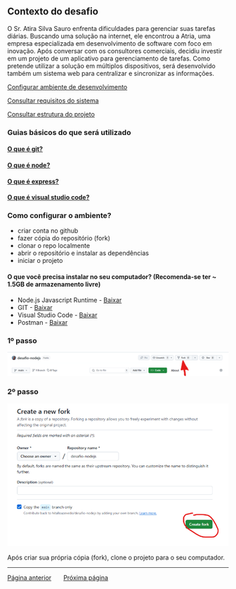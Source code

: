 ## Contexto do desafio
O Sr. Atira Silva Sauro enfrenta dificuldades para gerenciar suas tarefas diárias. Buscando uma solução na internet, ele encontrou a Atria, uma empresa especializada em desenvolvimento de software com foco em inovação. Após conversar com os consultores comerciais, decidiu investir em um projeto de um aplicativo para gerenciamento de tarefas. Como pretende utilizar a solução em múltiplos dispositivos, será desenvolvido também um sistema web para centralizar e sincronizar as informações.

[Configurar ambiente de desenvolvimento](./configuracao-ambiente.md)

[Consultar requisitos do sistema](./instructions/description.md)

[Consultar estrutura do projeto](./instructions/project-arch.md)

### Guias básicos do que será utilizado
#### [O que é git?](./instructions/git.md)
#### [O que é node?](./instructions/node.md)
#### [O que é express?](./instructions/express.md)
#### [O que é visual studio code?](./instructions/express.md)

### Como configurar o ambiente?
- criar conta no github
- fazer cópia do repositório (fork)
- clonar o repo localmente
- abrir o repositório e instalar as dependências
- iniciar o projeto

#### O que você precisa instalar no seu computador? (Recomenda-se ter ~ 1.5GB de armazenamento livre)
- Node.js Javascript Runtime - [Baixar](https://nodejs.org/pt)
- GIT - [Baixar](https://git-scm.com/downloads)
- Visual Studio Code - [Baixar](https://code.visualstudio.com/)
- Postman - [Baixar](https://www.postman.com/downloads/)



<div>
  <h3>1º passo</h3>
  <img src="image.png">
</div>

<div>
  <h3>2º passo</h3>
  <img src="image-1.png">
</div>


Após criar sua própria cópia (fork), clone o projeto para o seu computador.

---
<p><a href="../README.md">Página anterior</a>  	&#160;  	&#160; 	&#160; <a href="#">Próxima página</a></p>
